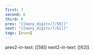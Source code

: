 ```yaml
---
first: 7
second: 6
third: 0
prev: "[[many_digits/7/59]]"
next: "[[many_digits/7/61]]"
tags: [even]
---
```

prev2-in-text: [[58]]
next2-in-text: [[62]]
